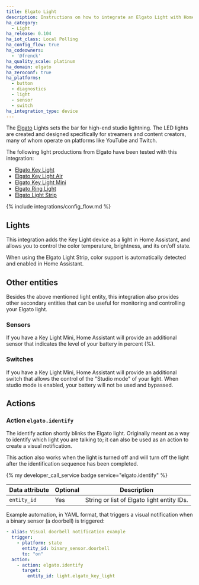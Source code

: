 ```yaml
---
title: Elgato Light
description: Instructions on how to integrate an Elgato Light with Home Assistant.
ha_category:
  - Light
ha_release: 0.104
ha_iot_class: Local Polling
ha_config_flow: true
ha_codeowners:
  - '@frenck'
ha_quality_scale: platinum
ha_domain: elgato
ha_zeroconf: true
ha_platforms:
  - button
  - diagnostics
  - light
  - sensor
  - switch
ha_integration_type: device
---
```


The [Elgato](https://www.elgato.com/) Lights sets the bar for high-end studio
lightning. The LED lights are created and designed specifically for streamers
and content creators, many of whom operate on platforms like YouTube and Twitch.

The following light productions from Elgato have been tested with this
integration:

- [Elgato Key Light](https://www.elgato.com/en/key-light)
- [Elgato Key Light Air](https://www.elgato.com/en/key-light-air)
- [Elgato Key Light Mini](https://www.elgato.com/en/key-light-mini)
- [Elgato Ring Light](https://www.elgato.com/en/ring-light)
- [Elgato Light Strip](https://www.elgato.com/en/light-strip)

{% include integrations/config_flow.md %}

## Lights

This integration adds the Key Light device as a light in Home Assistant, and
allows you to control the color temperature, brightness, and its on/off state.

When using the Elgato Light Strip, color support is automatically detected
and enabled in Home Assistant.

## Other entities

Besides the above mentioned light entity, this integration also provides other
secondary entities that can be useful for monitoring and controlling your
Elgato light.

### Sensors

If you have a Key Light Mini, Home Assistant will provide an additional
sensor that indicates the level of your battery in percent (%).

### Switches

If you have a Key Light Mini, Home Assistant will provide an additional
switch that allows the control of the "Studio mode" of your light. When
studio mode is enabled, your battery will not be used and bypassed.

## Actions

### Action `elgato.identify`

The identify action shortly blinks the Elgato light. Originally meant as
a way to identify which light you are talking to; it can also be used as
an action to create a visual notification.

This action also works when the light is turned off and will turn off the
light after the identification sequence has been completed.

{% my developer_call_service badge service="elgato.identify" %}

| Data attribute | Optional | Description |
| ---------------------- | -------- | ----------- |
| `entity_id` | Yes | String or list of Elgato light entity IDs.

Example automation, in YAML format, that triggers a visual notification when
a binary sensor (a doorbell) is triggered:

```yaml
- alias: Visual doorbell notification example
  trigger:
    - platform: state
      entity_id: binary_sensor.doorbell
      to: "on"
  action:
    - action: elgato.identify
      target:
        entity_id: light.elgato_key_light
```
